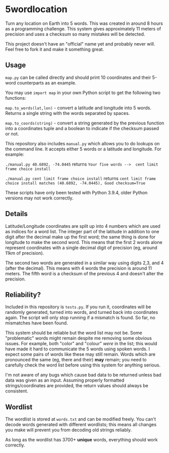 # 5wordlocation
Turn any location on Earth into 5 words. This was created in around 8 hours as a programming challenge. This system gives approximately 11 meters of precision and uses a checksum so many mistakes will be detected.

This project doesn't have an "official" name yet and probably never will. Feel free to fork it and make it something great.

## Usage
`map.py` can be called directly and should print 10 coordinates and their 5-word counterparts as an example.

You may use `import map` in your own Python script to get the following two functions:

`map.to_words(lat,lon)` - convert a latitude and longitude into 5 words. Returns a single string with the words separated by spaces.

`map.to_coords(string)` - convert a string generated by the previous function into a coordinates tuple and a boolean to indicate if the checksum passed or not.

This repository also includes `manual.py` which allows you to do lookups on the command line. It accepts either 5 words or a latitude and longitude. For example:

`./manual.py 40.6892, -74.0445` returns `Your five words -->  cent limit frame choice install`

`./manual.py cent limit frame choice install` returns `cent limit frame choice install matches (40.6892, -74.0445), Good checksum=True`

These scripts have only been tested with Python 3.9.4, older Python versions may not work correctly.

## Details

Latitude/Longitude coordinates are split up into 4 numbers which are used as indices for a word list. The integer part of the latitude in addition to one digit after the decimal make up the first word; the same thing is done for longitude to make the second word. This means that the first 2 words alone represent coordinates with a single decimal digit of precision (eg, around 11km of precision).

The second two words are generated in a similar way using digits 2,3, and 4 (after the decimal). This means with 4 words the precision is around 11 meters. The fifth word is a checksum of the previous 4 and doesn't alter the precision.

## Reliability?

Included in this repository is `tests.py`. If you run it, coordinates will be randomly generated, turned into words, and turned back into coordinates again. The script will only stop running if a mismatch is found. So far, no mismatches have been found.

This system should be reliable but the word list may not be. Some "problematic" words might remain despite me removing some obvious issues. For example, both "color" and "colour" *were* in the list; this would have made it hard to communicate the 5 words using spoken words. I expect some pairs of words like these may still remain. Words which are pronounced the same (eg, there and their) **may** remain; you need to carefully check the word list before using this system for anything serious.

I'm not aware of any bugs which cause bad data to be returned unless bad data was given as an input. Assuming properly formatted strings/coordinates are provided, the return values should always be consistent.

## Wordlist

The wordlist is stored at `words.txt` and can be modified freely. You can't decode words generated with different wordlists; this means all changes you make will prevent you from decoding old strings reliably.

As long as the wordlist has 3700+ **unique** words, everything should work correctly.